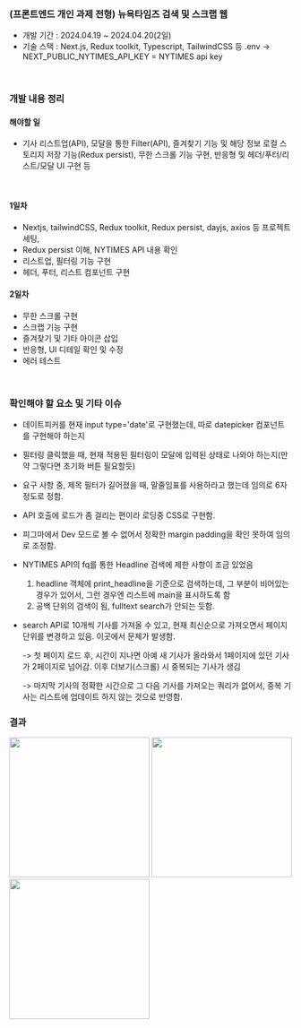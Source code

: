 ### (프론트엔드 개인 과제 전형) 뉴욕타임즈 검색 및 스크랩 웹

- 개발 기간 : 2024.04.19 ~ 2024.04.20(2일)
- 기술 스택 : Next.js, Redux toolkit, Typescript, TailwindCSS 등
.env -> NEXT_PUBLIC_NYTIMES_API_KEY = NYTIMES api key
<br/>


### 개발 내용 정리

#### 해야할 일 
- 기사 리스트업(API), 모달을 통한 Filter(API), 즐겨찾기 기능 및 해당 정보 로컬 스토리지 저장 기능(Redux persist), 무한 스크롤 기능 구현, 반응형 및 헤더/푸터/리스트/모달 UI 구현 등
<br/>

#### 1일차
- Nextjs, tailwindCSS, Redux toolkit, Redux persist, dayjs, axios 등 프로젝트 세팅,
- Redux persist 이해, NYTIMES API 내용 확인
- 리스트업, 필터링 기능 구현
- 헤더, 푸터, 리스트 컴포넌트 구현

#### 2일차
- 무한 스크롤 구현
- 스크랩 기능 구현
- 즐겨찾기 및 기타 아이콘 삽입
- 반응형, UI 디테일 확인 및 수정
- 에러 테스트
<br/>

### 확인해야 할 요소 및 기타 이슈
- 데이트피커를 현재 input type='date'로 구현했는데, 따로 datepicker 컴포넌트를 구현해야 하는지
- 필터링 클릭했을 때, 현재 적용된 필터링이 모달에 입력된 상태로 나와야 하는지(만약 그렇다면 초기화 버튼 필요할듯)
- 요구 사항 중, 제목 필터가 길어졌을 때, 말줄임표를 사용하라고 했는데 임의로 6자 정도로 정함.
- API 호출에 로드가 좀 걸리는 편이라 로딩중 CSS로 구현함.
- 피그마에서 Dev 모드로 볼 수 없어서 정확한 margin padding을 확인 못하여 임의로 조정함.
- NYTIMES API의 fq를 통한 Headline 검색에 제한 사항이 조금 있었음
  1. headline 객체에 print_headline을 기준으로 검색하는데, 그 부분이 비어있는 경우가 있어서, 그런 경우엔 리스트에 main을 표시하도록 함
  2. 공백 단위의 검색이 됨, fulltext search가 안되는 듯함.

- search API로 10개씩 기사를 가져올 수 있고, 현재 최신순으로 가져오면서 페이지 단위를 변경하고 있음. 이곳에서 문제가 발생함.
  
  -> 첫 페이지 로드 후, 시간이 지나면 아예 새 기사가 올라와서 1페이지에 있던 기사가 2페이지로 넘어감. 이후 더보기(스크롤) 시 중복되는 기사가 생김
  
  -> 마지막 기사의 정확한 시간으로 그 다음 기사를 가져오는 쿼리가 없어서, 중복 기사는 리스트에 업데이트 하지 않는 것으로 반영함.

### 결과
<img src="https://github.com/hasangwon/nytimes-scrap/assets/75872687/8b7a0b7e-da04-4f6d-b09b-ca0d9dd29ae7" width="250"/>
<img src="https://github.com/hasangwon/nytimes-scrap/assets/75872687/4124992c-79a7-4bac-a9c1-227bb8a5dd2f" width="250"/>
<img src="https://github.com/hasangwon/nytimes-scrap/assets/75872687/348a5884-0f6b-4a00-a05c-9298e2125bea" width="250"/>
